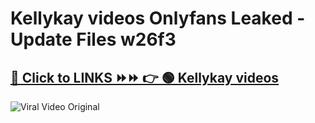 
 # Kellykay videos Onlyfans Leaked - Update Files w26f3

## <h2><a href="https://clipsfans.com/Kellykay_videos&ref=git">🔗 Click to LINKS ⏩⏩ 👉 🟢 Kellykay videos </a></h2>

<a href="https://clipsfans.com/Kellykay_videos&ref=git" rel="nofollow" data-target="animated-image.originalLink"><img src="https://i.ibb.co.com/xMMVF88/686577567.gif" alt="Viral Video Original" style="max-width: 100%; display: inline-block;" data-target="animated-image.originalImage"></a>

